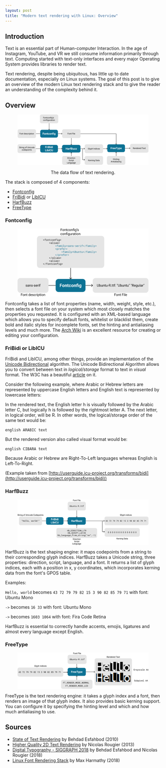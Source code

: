 ```yaml
---
layout: post
title: "Modern text rendering with Linux: Overview"
---
```


## Introduction

Text is an essential part of Human-computer Interaction. In the age of Instagram,
YouTube, and VR we still consume information primarily through text. Computing
started with text-only interfaces and every major Operating System provides
libraries to render text.

Text rendering, despite being ubiquitous, has little up to date documentation,
especially on Linux systems. The goal of this post is to give an overview of the
modern Linux text rendering stack and to give the reader an understanding of
the complexity behind it.

## Overview

<figure>
<img src="/assets/images/modern-text-rendering-linux-overview/overview.svg"
style="max-width: auto; display: block; margin: auto;"/>
<figcaption style="text-align: center; margin-top: 1rem;">The data flow of text rendering.</figcaption>
</figure>

The stack is composed of 4 components:

- [Fontconfig](https://www.freedesktop.org/wiki/Software/fontconfig/)
- [FriBidi](https://github.com/fribidi/fribidi) or [LibICU](http://site.icu-project.org/home)
- [HarfBuzz](https://www.freedesktop.org/wiki/Software/fontconfig/)
- [FreeType](https://www.freetype.org/)

### Fontconfig

<figure>
<img src="/assets/images/modern-text-rendering-linux-overview/fontconfig.svg"
style="max-width: auto; display: block; margin: auto;"/>
</figure>

Fontconfig takes a list of font properties (name, width, weight, style, etc.),
then selects a font file on your system which most closely matches the properties
you requested. It is configured with an XML-based language which allows you to
specify default fonts, whitelist or blacklist them, create bold and italic styles
for incomplete fonts, set the hinting and antialiasing levels and much more.
The [Arch Wiki](https://wiki.archlinux.org/index.php/Font_configuration) is an
excellent resource for creating or editing your configuration.

### FriBidi or LibICU

FriBidi and LibICU, among other things, provide an implementation of the [Unicode Bidirectional](http://www.unicode.org/reports/tr9/)
algorithm. The Unicode Bidirectional Algorithm allows you to convert between text
in _logical/storage_ format to text in _visual_ format. The W3C has a beautiful
[article](https://www.w3.org/International/articles/inline-bidi-markup/uba-basics)
on it.

Consider the following example, where Arabic or Hebrew letters are represented by uppercase
English letters and English text is represented by lowercase letters:

In the rendered text, the English letter h is visually followed by the Arabic letter C,
but logically h is followed by the rightmost letter A. The next letter, in logical order,
will be R. In other words, the logical/storage order of the same text would be:

```
english ARABIC text
```

But the rendered version also called visual format would be:

```
english CIBARA text
```

Because Arabic or Hebrew are Right-To-Left languages whereas English is Left-To-Right.

(Example taken from [http://userguide.icu-project.org/transforms/bidi](http://userguide.icu-project.org/transforms/bidi))

### HarfBuzz

<figure>
<img src="/assets/images/modern-text-rendering-linux-overview/harfbuzz.svg"
style="max-width: auto; display: block; margin: auto;"/>
</figure>

HarfBuzz is the text shaping engine: it maps codepoints from a string to their
corresponding glyph indices.
HarfBuzz takes a Unicode string, three properties: direction, script, language, and a font. It returns a list of glyph indices, each with a position in x, y coordinates, which incorporates kerning data from the font's GPOS table.

Examples:

`Hello, world` becomes `43 72 79 79 82 15 3 90 82 85 79 71` with font: Ubuntu Mono

`->` becomes `16 33` with font: Ubuntu Mono

`->` becomes `1603 1064` with font: Fira Code Retina

HarfBuzz is essential to correctly handle accents, emojis, ligatures and almost
every language except English.

### FreeType

<figure>
<img src="/assets/images/modern-text-rendering-linux-overview/freetype.svg"
style="max-width: auto; display: block; margin: auto;"/>
</figure>

FreeType is the text rendering engine: it takes a glyph index and a font, then renders an image of that glyph index. It also provides basic kerning support.
You can configure it by specifying the hinting level and which and how much antialiasing to use.

## Sources

- [State of Text Rendering](http://behdad.org/text/) by Behdad Esfahbod (2010)
- [Higher Quality 2D Text Rendering](https://hal.inria.fr/hal-00821839/document) by Nicolas Rougier (2013)
- [Digital Typography - SIGGRAPH 2018](https://www.slideshare.net/NicolasRougier1/siggraph-2018-digital-typography) by Behdad Esfahbod and Nicolas Rougier (2018)
- [Linux Font Rendering Stack](https://www.youtube.com/watch?v=wzEZhzeRjFk) by Max Harmathy (2018)
